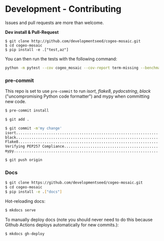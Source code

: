 # Development - Contributing

Issues and pull requests are more than welcome.

**Dev install & Pull-Request**

```
$ git clone http://github.com/developmentseed/cogeo-mosaic.git
$ cd cogeo-mosaic
$ pip install -e .["test,az"]
```

You can then run the tests with the following command:

```sh
python -m pytest --cov cogeo_mosaic --cov-report term-missing --benchmark-skip
```

### pre-commit

This repo is set to use `pre-commit` to run *isort*, *flake8*, *pydocstring*, *black* ("uncompromising Python code formatter") and mypy when committing new code.

```bash
$ pre-commit install

$ git add .

$ git commit -m'my change'
isort....................................................................Passed
black....................................................................Passed
Flake8...................................................................Passed
Verifying PEP257 Compliance..............................................Passed
mypy.....................................................................Passed

$ git push origin
```

### Docs

```bash
$ git clone https://github.com/developmentseed/cogeo-mosaic.git
$ cd cogeo-mosaic
$ pip install -e .["docs"]
```

Hot-reloading docs:

```bash
$ mkdocs serve
```

To manually deploy docs (note you should never need to do this because Github
Actions deploys automatically for new commits.):

```bash
$ mkdocs gh-deploy
```
